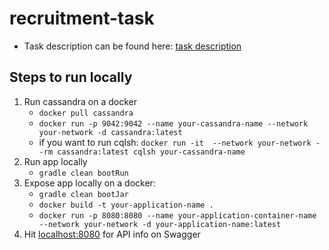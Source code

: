 
# recruitment-task
- Task description can be found here: [task description](TASK.md)

## Steps to run locally
1. Run cassandra on a docker
    -  `docker pull cassandra`
    -  `docker run -p 9042:9042 --name your-cassandra-name --network your-network -d cassandra:latest`
    -  if you want to run cqlsh: `docker run -it  --network your-network --rm cassandra:latest cqlsh your-cassandra-name`
2. Run app locally
    - `gradle clean bootRun`
3. Expose app locally on a docker:
    - `gradle clean bootJar`
    - `docker build -t your-application-name . `
    - `docker run -p 8080:8080 --name your-application-container-name --network your-network -d your-application-name:latest`
4. Hit [localhost:8080](http://localhost:8080) for API info on Swagger

